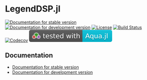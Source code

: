 # LegendDSP.jl

[![Documentation for stable version](https://img.shields.io/badge/docs-stable-blue.svg)](https://legend-exp.github.io/LegendDSP.jl/stable)
[![Documentation for development version](https://img.shields.io/badge/docs-dev-blue.svg)](https://legend-exp.github.io/LegendDSP.jl/dev)
[![License](http://img.shields.io/badge/license-MIT-brightgreen.svg?style=flat)](LICENSE.md)
[![Build Status](https://github.com/legend-exp/LegendDSP.jl/workflows/CI/badge.svg?branch=main)](https://github.com/legend-exp/LegendDSP.jl/actions?query=workflow%3ACI)
[![Codecov](https://codecov.io/gh/legend-exp/LegendDSP.jl/branch/main/graph/badge.svg)](https://codecov.io/gh/legend-exp/LegendDSP.jl)
[![Aqua QA](https://raw.githubusercontent.com/JuliaTesting/Aqua.jl/master/badge.svg)](https://github.com/JuliaTesting/Aqua.jl)


## Documentation

* [Documentation for stable version](https://legend-exp.github.io/LegendDSP.jl/stable)
* [Documentation for development version](https://legend-exp.github.io/LegendDSP.jl/dev)
